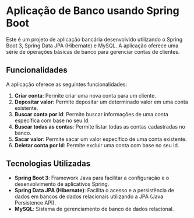 # Aplicação de Banco usando Spring Boot

Este é um projeto de aplicação bancária desenvolvido utilizando o Spring Boot 3, Spring Data JPA (Hibernate) e MySQL. A aplicação oferece uma série de operações básicas de banco para gerenciar contas de clientes.

## Funcionalidades

A aplicação oferece as seguintes funcionalidades:

1. **Criar conta**: Permite criar uma nova conta para um cliente.
2. **Depositar valor**: Permite depositar um determinado valor em uma conta existente.
3. **Buscar conta por Id**: Permite buscar informações de uma conta específica com base no seu Id.
4. **Buscar todas as contas**: Permite listar todas as contas cadastradas no banco.
5. **Sacar valor**: Permite sacar um valor específico de uma conta existente.
6. **Deletar conta por Id**: Permite excluir uma conta com base no seu Id.

## Tecnologias Utilizadas

- **Spring Boot 3**: Framework Java para facilitar a configuração e o desenvolvimento de aplicativos Spring.
- **Spring Data JPA (Hibernate)**: Facilita o acesso e a persistência de dados em bancos de dados relacionais utilizando a JPA (Java Persistence API).
- **MySQL**: Sistema de gerenciamento de banco de dados relacional.



